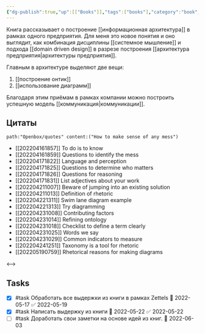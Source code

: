 ```yaml
---
{"dg-publish":true,"up":[["Books"]],"tags":["books"],"category":"book","rating":3,"date":"2022-04-16T18:53:11+03:00","modified_at":"2022-05-22T18:37:30+03:00","permalink":"/refs/how-to-make-sense-of-any-mess/","dgHomeLink":false,"dgPassFrontmatter":true}
---
```





Книга рассказывает о построение [[информационная архитектура]] в рамках одного предприятия. Для меня это новое понятия и оно выглядит, как комбинация дисциплины [[системное мышление]] и подхода [[domain driven design]] в разрезе построения [[архитектура предприятия|архитектуры предприятия]].

Главным в архитектуре выделяют две вещи:
1. [[построение онтик]]
2. [[использование диаграмм]]

Благодаря этим приёмам в рамках компании можно построить успешную модель [[коммуникация|коммуникации]].

## Цитаты

```expander
path:"Openbox/quotes" content:("How to make sense of any mess")
```
 
- [[202204161857]] To do is to know
- [[202204161859]] Questions to identify the mess
- [[202204171822]] Language and perception
- [[202204171825]] Questions to determine who matters
- [[202204171826]] Questions for reasoning
- [[202204171831]] List adjectives about your work
- [[202204211007]] Beware of jumping into an existing solution
- [[202204211013]] Definition of rhetoric
- [[202204221311]] Swim lane diagram example
- [[202204221313]] Try diagramming
- [[202204231008]] Contributing factors
- [[202204231014]] Refining ontology
- [[202204231018]] Checklist to define a term clearly
- [[202204231025]] Words we say
- [[202204231029]] Common indicators to measure
- [[202204241251]] Taxonomy is a tool for rhetoric
- [[202205190759]] Rhetorical reasons for making diagrams
 
<-->

## Tasks

- [x] #task Обработать все выдержки из книги в рамках Zettels 📅 2022-05-17 ✅ 2022-05-19
- [x] #task Написать выдержку из книги 📅 2022-05-22 ✅ 2022-05-22
- [ ] #task Доработать свои заметки на основе идей из книг. 📅 2022-06-03
